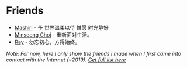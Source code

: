 # Friends

- [Mashirl](https://mashirl.com) - 予 世界温柔以待 惟愿 时光静好
- [Minseong Choi](https://blog.flyemoji.moe) - 重新面对生活。
- [Ray](https://blog.r-ay.cn) - 勿忘初心，方得始终。

_Note: For now, here I only show the friends I made when I first came into contact with the Internet (~2019). [Get full list here](https://library.gxres.net)_